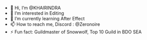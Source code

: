 - 👋 Hi, I’m @KHAIRINDRA
- 👀 I’m interested in Editing
- 🌱 I’m currently learning After Effect
- 📫 How to reach me, Discord : @Zeronoire
- ⚡ Fun fact: Guildmaster of Snowwolf, Top 10 Guild in BDO SEA

<!---
KHAIRINDRA/KHAIRINDRA is a ✨ special ✨ repository because its `README.md` (this file) appears on your GitHub profile.
You can click the Preview link to take a look at your changes.
--->
